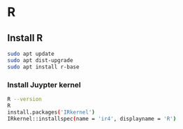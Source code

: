 # R

## Install R

```bash
sudo apt update
sudo apt dist-upgrade
sudo apt install r-base
```

### Install Juypter kernel

```bash
R --version
R
install.packages('IRkernel')
IRkernel::installspec(name = 'ir4', displayname = 'R')
```